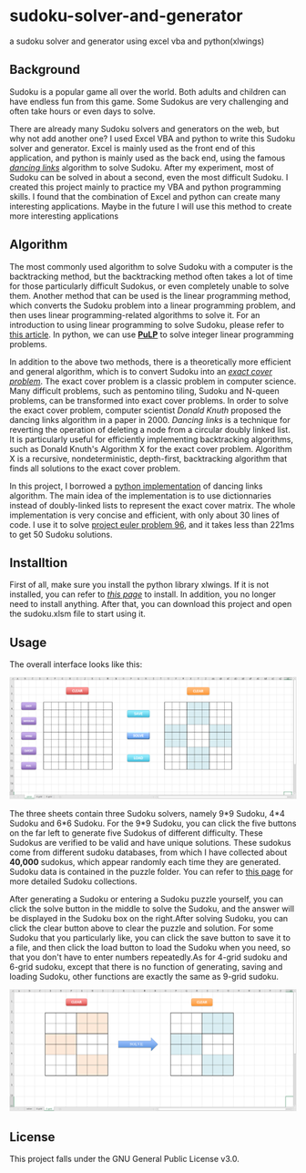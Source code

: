 # sudoku-solver-and-generator
a sudoku solver and generator using excel vba and python(xlwings)


## Background

Sudoku is a popular game all over the world. Both adults and children can have endless fun from this game. Some Sudokus are very challenging and often take hours or even days to solve. 

There are already many Sudoku solvers and generators on the web, but why not add another one? I used Excel VBA and python to write this Sudoku solver and generator. Excel is mainly used as the front end of this application, and python is mainly used as the back end, using the famous [*dancing links*](https://en.wikipedia.org/wiki/Dancing_Links) algorithm to solve Sudoku. After my experiment, most of Sudoku can be solved in about a second, even the most difficult Sudoku. I created this project mainly to practice my VBA and python programming skills. I found that the combination of Excel and python can create many interesting applications. Maybe in the future I will use this method to create more interesting applications

## Algorithm

The most commonly used algorithm to solve Sudoku with a computer is the backtracking method, but the backtracking method often takes a lot of time for those particularly difficult Sudokus, or even completely unable to solve them. Another method that can be used is the linear programming method, which converts the Sudoku problem into a linear programming problem, and then uses linear programming-related algorithms to solve it. For an introduction to using linear programming to solve Sudoku, please refer to [this article](https://towardsdatascience.com/using-integer-linear-programming-to-solve-sudoku-puzzles-15e9d2a70baa). In python, we can use [**PuLP**](https://coin-or.github.io/pulp/) to solve integer linear programming problems.

In addition to the above two methods, there is a theoretically more efficient and general algorithm, which is to convert Sudoku into an *[exact cover problem](https://en.wikipedia.org/wiki/Exact_cover)*. The exact cover problem is a classic problem in computer science. Many difficult problems, such as pentomino tiling, Sudoku and N-queen problems, can be transformed into exact cover problems. In order to solve the exact cover problem, computer scientist *Donald Knuth* proposed the dancing links algorithm in a paper in 2000. *Dancing links* is a technique for reverting the operation of deleting a node from a circular doubly linked list. It is particularly useful for efficiently implementing backtracking algorithms, such as Donald Knuth's Algorithm X for the exact cover problem. Algorithm X is a recursive, nondeterministic, depth-first, backtracking algorithm that finds all solutions to the exact cover problem. 

In this project, I borrowed a [python implementation](https://www.cs.mcgill.ca/~aassaf9/python/algorithm_x.html) of dancing links algorithm. The main idea of the implementation is to use dictionnaries instead of doubly-linked lists to represent the exact cover matrix.  The whole implementation is very concise and efficient, with only about 30 lines of code. I use it to solve [project euler problem 96](https://projecteuler.net/problem=96), and it takes less than 221ms to get 50 Sudoku solutions.

## Installtion

First of all, make sure you install the python library xlwings. If it is not installed, you can refer to *[this page](https://docs.xlwings.org/en/stable/installation.html)* to install. In addition, you no longer need to install anything. After that, you can download this project and open the sudoku.xlsm file to start using it. 

## Usage

The overall interface looks like this:

![](images/1.png)

The three sheets contain three Sudoku solvers, namely 9\*9 Sudoku, 4\*4 Sudoku and 6\*6 Sudoku. For the 9*9 Sudoku, you can click the five buttons on the far left to generate five Sudokus of different difficulty. These Sudokus are verified to be valid and have unique solutions. These sudokus come from different sudoku databases, from which I have collected about **40,000** sudokus, which appear randomly each time they are generated. Sudoku data is contained in the puzzle folder. You can refer to [this page](https://github.com/t-dillon/tdoku/blob/master/benchmarks/README.md) for more detailed Sudoku collections.

After generating a Sudoku or entering a Sudoku puzzle yourself, you can click the solve button in the middle to solve the Sudoku, and the answer will be displayed in the Sudoku box on the right.After solving Sudoku, you can click the clear button above to clear the puzzle and solution. For some Sudoku that you particularly like, you can click the save button to save it to a file, and then click the load button to load the Sudoku when you need, so that you don't have to enter numbers repeatedly.As for 4-grid sudoku and 6-grid sudoku, except that there is no function of generating, saving and loading Sudoku, other functions are exactly the same as 9-grid sudoku.

![](images/2.png)

## License

This project falls under the GNU General Public License v3.0.









